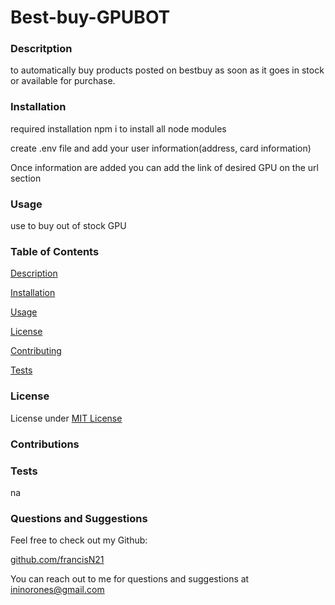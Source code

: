 # Best-buy-GPUBOT

### Descritption

to automatically buy products posted on bestbuy as soon as it goes in stock or available for purchase.

### Installation

required installation
npm i to install all node modules

create .env file and add your user information(address, card information)

Once information are added you can add the link of desired GPU on the url section

### Usage

use to buy out of stock GPU

### Table of Contents

[Description](###Descritption)

[Installation](###Installation)

[Usage](###Usage)

[License](###License)

[Contributing](###Contributions)

[Tests](###Tests)

### License

License under [MIT License](License)

### Contributions

### Tests

na

### Questions and Suggestions

Feel free to check out my Github:

[github.com/francisN21](https://github.com/francisN21)

You can reach out to me for questions and suggestions at ininorones@gmail.com

